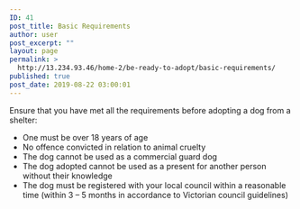 ```yaml
---
ID: 41
post_title: Basic Requirements
author: user
post_excerpt: ""
layout: page
permalink: >
  http://13.234.93.46/home-2/be-ready-to-adopt/basic-requirements/
published: true
post_date: 2019-08-22 03:00:01
---
```

<p>Ensure that you have met all the requirements before adopting a dog from a shelter:</p><ul><li>One must be over 18 years of age</li><li>No offence convicted in relation to animal cruelty</li><li>The dog cannot be used as a commercial guard dog</li><li>The dog adopted cannot be used as a present for another person without their knowledge</li><li>The dog must be registered with your local council within a reasonable time (within 3 – 5 months in accordance to Victorian council guidelines)</li></ul>